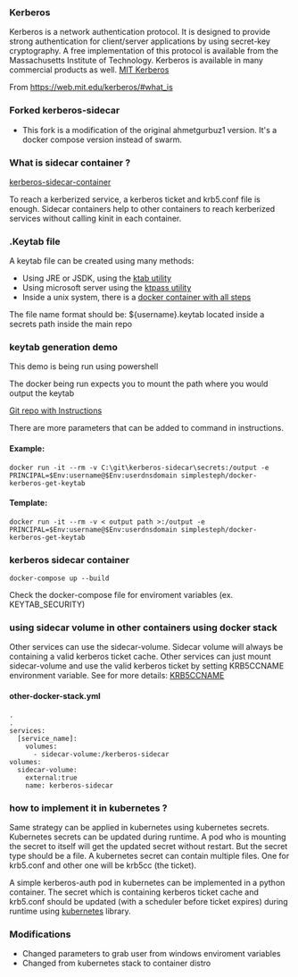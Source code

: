 ### Kerberos
Kerberos is a network authentication protocol. It is designed to provide strong authentication for client/server applications by using secret-key cryptography. A free implementation of this protocol is available from the Massachusetts Institute of Technology. Kerberos is available in many commercial products as well. [MIT Kerberos](https://web.mit.edu/kerberos/)

From <https://web.mit.edu/kerberos/#what_is> 


### Forked kerberos-sidecar
- This fork is a modification of the original ahmetgurbuz1 version.  It's a docker compose version instead of swarm.


### What is sidecar container ?
[kerberos-sidecar-container](https://www.openshift.com/blog/kerberos-sidecar-container)

To reach a kerberized service, a kerberos ticket and krb5.conf file is enough. 
Sidecar containers help to other containers to reach kerberized services without calling kinit in each container.


### .Keytab file
A keytab file can be created using many methods:
- Using JRE or JSDK, using the [ktab utility](https://docs.oracle.com/javase/7/docs/technotes/tools/windows/ktab.html)
- Using microsoft server using the [ktpass utility](https://learn.microsoft.com/en-us/windows-server/administration/windows-commands/ktpass)
- Inside a unix system, there is a [docker container with all steps](https://github.com/simplesteph/docker-kerberos-get-keytab)

The file name format should be: ${username}.keytab
located inside a secrets path inside the main repo


### keytab generation demo
This demo is being run using powershell

The docker being run expects you to mount the path where you would output the keytab 

[Git repo with Instructions](https://github.com/simplesteph/docker-kerberos-get-keytab) 

There are more parameters that can be added to command in instructions.
#### Example: 
```
docker run -it --rm -v C:\git\kerberos-sidecar\secrets:/output -e PRINCIPAL=$Env:username@$Env:userdnsdomain simplesteph/docker-kerberos-get-keytab
```

#### Template:
```
docker run -it --rm -v < output path >:/output -e PRINCIPAL=$Env:username@$Env:userdnsdomain simplesteph/docker-kerberos-get-keytab
```


### kerberos sidecar container
```
docker-compose up --build 
```
Check the docker-compose file for enviroment variables (ex. KEYTAB_SECURITY)

### using sidecar volume in other containers using docker stack
Other services can use the sidecar-volume. Sidecar volume will always be containing a valid kerberos ticket cache.
Other services can just mount sidecar-volume and use the valid kerberos ticket by setting KRB5CCNAME environment variable.
See for more details: [KRB5CCNAME](https://web.mit.edu/kerberos/krb5-1.12/doc/basic/ccache_def.html)

#### other-docker-stack.yml
```
.
.
services:
  [service_name]:
    volumes:
      - sidecar-volume:/kerberos-sidecar
volumes:
  sidecar-volume:
    external:true
    name: kerberos-sidecar
```

### how to implement it in kubernetes ?
Same strategy can be applied in kubernetes using kubernetes secrets. Kubernetes secrets can be updated during runtime. A pod who is mounting the secret to itself will get the updated secret without restart. But the secret type should be a file. A kubernetes secret can contain multiple files. One for krb5.conf and other one will be krb5cc (the ticket).

A simple kerberos-auth pod in kubernetes can be implemented in a python container. The secret which is containing kerberos ticket cache and krb5.conf should be updated (with a scheduler before ticket expires) during runtime using [kubernetes](https://pypi.org/project/kubernetes/) library.

### Modifications
- Changed parameters to grab user from windows enviroment variables
- Changed from kubernetes stack to container distro

